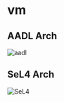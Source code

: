 # vm

## AADL Arch
  ![aadl](diagrams/aadl-arch.png)

## SeL4 Arch
  ![SeL4](diagrams/CAmkES-arch-SeL4.svg)
